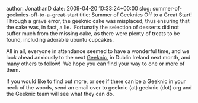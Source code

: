 author: JonathanD
date: 2009-04-20 10:33:24+00:00
slug: summer-of-geeknics-off-to-a-great-start
title: Summer of Geeknics Off to a Great Start!
Through a grave error, the geeknic cake was misplaced, thus ensuring that the cake was, in fact, a lie.  Fortunatly the selection of desserts did not suffer much from the missing cake, as there were plenty of treats to be found, including adorable ubuntu cupcakes.

All in all, everyone in attendance seemed to have a wonderful time, and we look ahead anxiously to the next [Geeknic](http://geeknic.org/?p=1), in Dublin Ireland next month, and many others to follow!  We hope you can find your way to one or more of them.

If you would like to find out more, or see if there can be a Geeknic in your neck of the woods, send an email over to geeknic (at) geeknic (dot) org and the Geeknic team will see what they can do.
